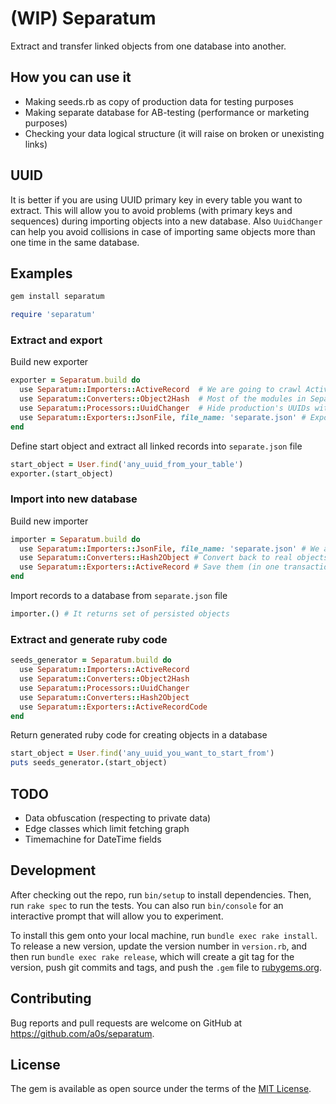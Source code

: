 # (WIP) Separatum

Extract and transfer linked objects from one database into another.

## How you can use it

- Making seeds.rb as copy of production data for testing purposes
- Making separate database for AB-testing (performance or marketing purposes)
- Checking your data logical structure (it will raise on broken or unexisting links)

## UUID

It is better if you are using UUID primary key in every table you want to extract.
This will allow you to avoid problems (with primary keys and sequences) during importing objects into a new database.
Also `UuidChanger` can help you avoid collisions in case of importing same objects more than one time in the same database.

## Examples

```bash
gem install separatum
```

```ruby
require 'separatum'
```

### Extract and export

Build new exporter

```ruby
exporter = Separatum.build do
  use Separatum::Importers::ActiveRecord  # We are going to crawl ActiveRecord objects
  use Separatum::Converters::Object2Hash  # Most of the modules in Separatum is working with Hash-form of objects
  use Separatum::Processors::UuidChanger  # Hide production's UUIDs with no broken links 
  use Separatum::Exporters::JsonFile, file_name: 'separate.json' # Export object to json file                                      
end
```

Define start object and extract all linked records into `separate.json` file

```ruby
start_object = User.find('any_uuid_from_your_table')
exporter.(start_object)
```

### Import into new database

Build new importer

```ruby
importer = Separatum.build do
  use Separatum::Importers::JsonFile, file_name: 'separate.json' # We are going to import hashed objects from separate.json
  use Separatum::Converters::Hash2Object # Convert back to real objects (not persisted)
  use Separatum::Exporters::ActiveRecord # Save them (in one transaction for all objects in set)
end
```

Import records to a database from `separate.json` file

```ruby
importer.() # It returns set of persisted objects
```

### Extract and generate ruby code

```ruby
seeds_generator = Separatum.build do
  use Separatum::Importers::ActiveRecord
  use Separatum::Converters::Object2Hash
  use Separatum::Processors::UuidChanger
  use Separatum::Converters::Hash2Object
  use Separatum::Exporters::ActiveRecordCode
end

```

Return generated ruby code for creating objects in a database

```ruby
start_object = User.find('any_uuid_you_want_to_start_from')
puts seeds_generator.(start_object)
```

## TODO

- Data obfuscation (respecting to private data)
- Edge classes which limit fetching graph
- Timemachine for DateTime fields

## Development

After checking out the repo, run `bin/setup` to install dependencies. Then, run `rake spec` to run the tests. You can also run `bin/console` for an interactive prompt that will allow you to experiment.

To install this gem onto your local machine, run `bundle exec rake install`. To release a new version, update the version number in `version.rb`, and then run `bundle exec rake release`, which will create a git tag for the version, push git commits and tags, and push the `.gem` file to [rubygems.org](https://rubygems.org).

## Contributing

Bug reports and pull requests are welcome on GitHub at https://github.com/a0s/separatum.

## License

The gem is available as open source under the terms of the [MIT License](https://opensource.org/licenses/MIT).
